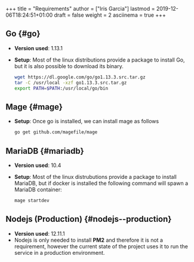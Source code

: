 +++
title = "Requirements"
author = ["Iris Garcia"]
lastmod = 2019-12-06T18:24:51+01:00
draft = false
weight = 2
asciinema = true
+++

## Go {#go}

-   **Version used**: 1.13.1
-   **Setup**: Most of the linux distributions provide a package to
    install Go, but it is also possible to download its binary.

    ```bash
    wget https://dl.google.com/go/go1.13.3.src.tar.gz
    tar -C /usr/local -xzf go1.13.3.src.tar.gz
    export PATH=$PATH:/usr/local/go/bin
    ```


## Mage {#mage}

-   **Setup**: Once go is installed, we can install mage as follows

    ```bash
    go get github.com/magefile/mage
    ```


## MariaDB {#mariadb}

-   **Version used**: 10.4
-   **Setup**: Most of the linux distrubutions provide a package to
    install MariaDB, but if docker is installed the following command
    will spawn a MariaDB container:

    ```bash
    mage startdev
    ```


## Nodejs (Production) {#nodejs--production}

-   **Version used**: 12.11.1
-   Nodejs is only needed to install **PM2** and therefore it is not a
    requirement, however the current state of the project uses it to run
    the service in a production environment.
